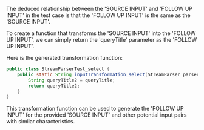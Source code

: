 The deduced relationship between the 'SOURCE INPUT' and 'FOLLOW UP INPUT' in the test case is that the 'FOLLOW UP INPUT' is the same as the 'SOURCE INPUT'. 

To create a function that transforms the 'SOURCE INPUT' into the 'FOLLOW UP INPUT', we can simply return the 'queryTitle' parameter as the 'FOLLOW UP INPUT'.

Here is the generated transformation function:

```java
public class StreamParserTest_select {
    public static String inputTransformation_select(StreamParser parser, String queryTitle) throws IOException  {
        String queryTitle2 = queryTitle;
        return queryTitle2;
    }
}
```

This transformation function can be used to generate the 'FOLLOW UP INPUT' for the provided 'SOURCE INPUT' and other potential input pairs with similar characteristics.